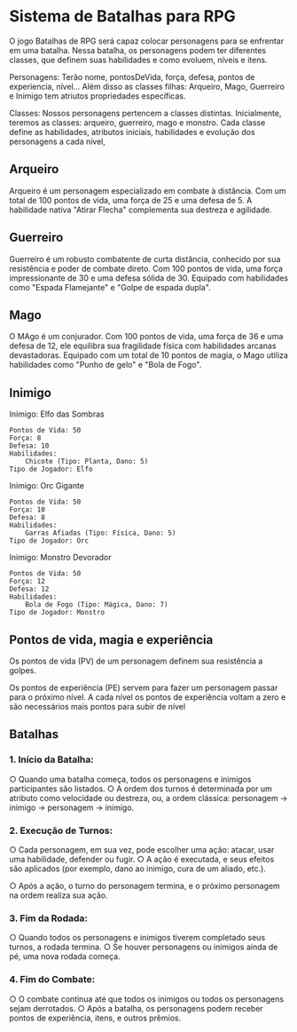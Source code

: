 # Sistema de Batalhas para RPG

O jogo Batalhas de RPG será capaz colocar personagens para se enfrentar em uma batalha. Nessa batalha, os personagens podem ter diferentes classes, que definem suas habilidades e como evoluem, níveis e itens. 

Personagens:
Terão nome, pontosDeVida, força, defesa, pontos de experiencia, nível... Além disso as classes filhas: Arqueiro, Mago, Guerreiro e Inimigo tem atriutos propriedades específicas.

Classes:
Nossos personagens pertencem a classes  distintas. Inicialmente, teremos as classes: arqueiro, guerreiro, mago e monstro. Cada classe define as habilidades, atributos iniciais, habilidades e evolução dos personagens a cada nível, 


## Arqueiro
Arqueiro é um personagem especializado em combate à distância. 
Com um total de 100 pontos de vida, uma força de 25 e uma defesa de 5. 
A habilidade nativa "Atirar Flecha" complementa sua destreza e agilidade.

## Guerreiro

Guerreiro é um robusto combatente de curta distância, conhecido por sua resistência e poder de combate direto. 
Com 100 pontos de vida, uma força impressionante de 30 e uma defesa sólida de 30. Equipado com habilidades como "Espada Flamejante" e "Golpe de espada dupla".

## Mago

O MAgo é um conjurador. Com 100 pontos de vida, uma força de 36 e uma defesa de 12, ele equilibra sua fragilidade física com habilidades arcanas devastadoras. 
Equipado com um total de 10 pontos de magia, o Mago utiliza habilidades como "Punho de gelo" e "Bola de Fogo".

## Inimigo

Inimigo: Elfo das Sombras

    Pontos de Vida: 50
    Força: 8
    Defesa: 10
    Habilidades:
        Chicote (Tipo: Planta, Dano: 5)
    Tipo de Jogador: Elfo

Inimigo: Orc Gigante

    Pontos de Vida: 50
    Força: 10
    Defesa: 8
    Habilidades:
        Garras Afiadas (Tipo: Física, Dano: 5)
    Tipo de Jogador: Orc

Inimigo: Monstro Devorador

    Pontos de Vida: 50
    Força: 12
    Defesa: 12
    Habilidades:
        Bola de Fogo (Tipo: Mágica, Dano: 7)
    Tipo de Jogador: Monstro

## Pontos de vida, magia e experiência

Os pontos de vida (PV) de um personagem definem sua resistência a golpes.

Os pontos de experiência (PE) servem para fazer um personagem passar para o próximo nível. A cada nível os pontos de experiência voltam a zero e são necessários mais pontos para subir de nível

## Batalhas
### 1. Início da Batalha:
○ Quando uma batalha começa, todos os personagens e inimigos
participantes são listados.
○ A ordem dos turnos é determinada por um atributo como
velocidade ou destreza, ou, a ordem clássica: personagem ->
inimigo -> personagem -> inimigo.

### 2. Execução de Turnos:
○ Cada personagem, em sua vez, pode escolher uma ação: atacar,
usar uma habilidade, defender ou fugir.
○ A ação é executada, e seus efeitos são aplicados (por exemplo,
dano ao inimigo, cura de um aliado, etc.).

○ Após a ação, o turno do personagem termina, e o próximo
personagem na ordem realiza sua ação.

### 3. Fim da Rodada:
○ Quando todos os personagens e inimigos tiverem completado
seus turnos, a rodada termina.
○ Se houver personagens ou inimigos ainda de pé, uma nova
rodada começa.
### 4. Fim do Combate:
○ O combate continua até que todos os inimigos ou todos os
personagens sejam derrotados.
○ Após a batalha, os personagens podem receber pontos de
experiência, itens, e outros prêmios.



